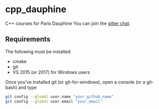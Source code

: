 # cpp_dauphine

C++ courses for Paris Dauphine
You can join the [gitter chat](https://gitter.im/QuantStack/cpp_dauphine).

## Requirements

The following must be installed:

- cmake
- git
- VS 2015 (or 2017) for Windows users

Once you've installed git (or git-for-windows), open a console (or a git-bash) and type

```bash
git config --gloabl user.name "your_github_name"
git config --global user.email "your_email"
```

